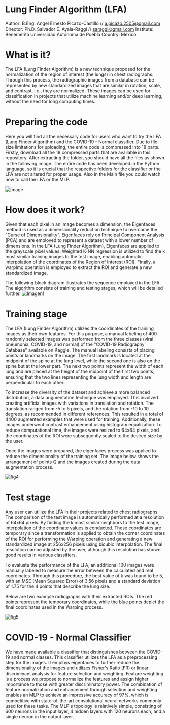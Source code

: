 # Lung Finder Algorithm (LFA)
Author: B.Eng. Angel Ernesto Picazo-Castillo // a.picazo.2505@gmail.com
Director: Ph.D. Salvador E. Ayala-Raggi // saraggi@gmail.com
Institute: Benemérita Universidad Autónoma de Puebla
Country: Mexico




# What is it?
The LFA (Lung Finder Algorithm) is a new technique proposed for the normalization of the region of interest (the lungs) in chest radiographs. Through this process, the radiographic images from a database can be represented by new standardized images that are similar in rotation, scale, and contrast, i.e., they are normalized. These images can be used for classification in projects that utilize machine learning and/or deep learning, without the need for long computing times.


# Preparing the code
Here you will find all the necessary code for users who want to try the LFA (Lung Finder Algorithm) and the COVID-19 - Normal classifier. Due to file size limitations for uploading, the entire code is compressed into 18 parts. Firstly, download all the 18 compressed parts that are available in this repository. After extracting the folder, you should have all the files as shown in the following image. The entire code has been developed in the Python language, so it is crucial that the respective folders for the classifier or the LFA are not altered for proper usage. Also in the Main file you could watch
how to call the LFA or the MLP.


![image](https://github.com/picazo07/LFA/assets/99782864/53514d55-b942-4591-ba3f-18f4e108a252)



# How does it work?
Given that each pixel in an image becomes a dimension, the Eigenfaces method is used as a dimensionality reduction technique to overcome the "Curse of Dimensionality". Eigenfaces rely on Principal Component Analysis (PCA) and are employed to represent a dataset with a lower number of dimensions. In the LFA (Lung Finder Algorithm), Eigenfaces are applied to the grayscale pixel values. Weighted K-NN regression is utilized to find the k most similar training images to the test image, enabling automatic interpolation of the coordinates of the Region of Interest (ROI). Finally, a warpimg operation is employed to extract the ROI and generate a new standardized image.

The following block diagram illustrates the sequence employed in the LFA. The algorithm consists of training and testing stages, which will be detailed further.
![Imagen1](https://github.com/picazo07/LFA/assets/99782864/c806d76a-91a6-48a1-9ea9-15ba14e15965)


# Training stage
The LFA (Lung Finder Algorithm) utilizes the coordinates of the training images as their own features. For this purpose, a manual labeling of 400 randomly selected images was performed from the three classes (viral pneumonia, COVID-19, and normal) of the "COVID-19 Radiography Database" available on Kaggle. The manual labeling consists of placing points or landmarks on the image. The first landmark is located at the midpoint of the spine at the lung level, while the second one is also on the spine but at the lower part. The next two points represent the width of each lung and are placed at the height of the midpoint of the first two points, ensuring that the two lines representing the lung width and length are perpendicular to each other.

To increase the diversity of the dataset and achieve a more balanced distribution, a data augmentation technique was employed. This involved creating artificial images with variations in translation and rotation. The translation ranged from -5 to 5 pixels, and the rotation from -10 to 10 degrees, as recommended in different references. This resulted in a total of 4400 augmented examples that were used for training. Additionally, these images underwent contrast enhancement using histogram equalization. To reduce computational time, the images were resized to 64x64 pixels, and the coordinates of the ROI were subsequently scaled to the desired size by the user.

Once the images were prepared, the eigenfaces process was applied to reduce the dimensionality of the training set. The image below shows the arrangement of points Q and  the images created during the data augmentation process.



![fig4](https://github.com/picazo07/LFA/assets/99782864/33dcf47a-61f3-4b77-9c73-732a822ccb85)

# Test stage 
Any user can utilize the LFA in their projects related to chest radiographs. The comparison of the test image is automatically performed at a resolution of 64x64 pixels. By finding the k most similar neighbors to the test image, interpolation of the coordinate values is conducted. These coordinates are temporary since a transformation is applied to obtain the corner coordinates of the ROI for performing the Warping operation and generating a new standardized image at 256x256 pixels using bicubic interpolation. The final resolution can be adjusted by the user, although this resolution has shown good results in various classifiers.

To evaluate the performance of the LFA, an additional 100 images were manually labeled to measure the error between the calculated and real coordinates. Through this procedure, the best value of k was found to be 5, with an MSE (Mean Squared Error) of 3.56 pixels and a standard deviation of 1.75 for the 4 points that describe the lung size.

Below are two example radiographs with their extracted ROIs. The red points represent the temporary coordinates, while the blue points depict the final coordinates used in the Warping process.

![fig5](https://github.com/picazo07/LFA/assets/99782864/064c6eae-da7e-4868-a596-0c1d0b2b6095)


# COVID-19 - Normal Classifier
We have made available a classifier that distinguishes between the COVID-19 and normal classes. This classifier utilizes the LFA as a preprocessing step for the images. It employs eigenfaces to further reduce the dimensionality of the images and utilizes Fisher's Ratio (FR) or linear discriminant analysis for feature selection and weighting. Feature weighting is a process we propose to normalize the features and assign higher importance to those with greater discriminatory power. The combination of feature normalization and enhancement through selection and weighting enables an MLP to achieve an impressive accuracy of 97%, which is competitive with state-of-the-art convolutional neural networks commonly used for these tasks. The MLP's topology is relatively simple, consisting of 600 neurons in the input layer, 4 hidden layers with 120 neurons each, and a single neuron in the output layer.

